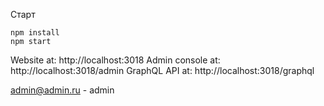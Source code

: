 Старт 

    npm install
    npm start
    
    
Website at:  http://localhost:3018
Admin console at:  http://localhost:3018/admin
GraphQL API at:  http://localhost:3018/graphql

admin@admin.ru - admin
